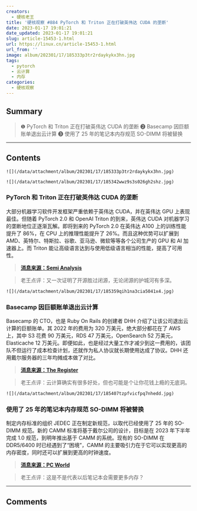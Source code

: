 ```yaml
---
creators:
  - 硬核老王
title: '硬核观察 #884 PyTorch 和 Triton 正在打破英伟达 CUDA 的垄断'
date: 2023-01-17 19:01:21
date_updated: 2023-01-17 19:01:21
slug: article-15453-1.html
url: https://linux.cn/article-15453-1.html
url_from: ''
image: album/202301/17/185333p3tr2rdaykykx3hn.jpg
tags:
  - pytorch
  - 云计算
  - 内存
categories:
  - 硬核观察
---
```


## Summary

> ❶ PyTorch 和 Triton 正在打破英伟达 CUDA 的垄断
> ❷ Basecamp 因巨额账单退出云计算
> ❸ 使用了 25 年的笔记本内存规范 SO-DIMM 将被替换

***

<!-- more -->

## Contents

`![](/data/attachment/album/202301/17/185333p3tr2rdaykykx3hn.jpg)`

`![](/data/attachment/album/202301/17/185342wwz9s3s026gh2shz.jpg)`

### PyTorch 和 Triton 正在打破英伟达 CUDA 的垄断

大部分机器学习软件开发框架严重依赖于英伟达 CUDA，并在英伟达 GPU 上表现最佳。但随着 PyTorch 2.0 和 OpenAI Triton 的到来，英伟达 CUDA 对机器学习的垄断地位正逐渐瓦解。即将到来的 PyTorch 2.0 在英伟达 A100 上的训练性能提升了 86%，在 CPU 上的推理性能提升了 26%。而且这种优势可以扩展到 AMD、英特尔、特斯拉、谷歌、亚马逊、微软等等各个公司生产的 GPU 和 AI 加速器上。而 Triton 能让高级语言达到与使用低级语言相当的性能，提高了可用性。

> 
> **[消息来源：Semi Analysis](https://www.semianalysis.com/p/nvidiaopenaitritonpytorch)**
> 
> 
> 

> 
> 老王点评：又一次证明了开源胜过闭源，无论闭源的护城河有多深。
> 
> 
> 

`![](/data/attachment/album/202301/17/185359qih1na3cia5041x4.jpg)`

### Basecamp 因巨额账单退出云计算

Basecamp 的 CTO，也是 Ruby On Rails 的创建者 DHH 介绍了让该公司退出云计算的巨额账单。其 2022 年的费用为 320 万美元，绝大部分都花在了 AWS 上，其中 S3 花费 90 万美元，RDS 47 万美元，OpenSearch 52 万美元，Elasticache 12 万美元。即便如此，也是经过大量工作才减少到这一费用的，该团队不但运行了成本检查计划，还就作为私人协议就长期使用达成了协议。DHH 还用戴尔服务器的三年均摊成本做了对比。

> 
> **[消息来源：The Register](https://www.theregister.com/2023/01/16/basecamp_37signals_cloud_bill/)**
> 
> 
> 

> 
> 老王点评：云计算确实有很多好处，但也可能是个让你花钱上瘾的无底洞。
> 
> 
> 

`![](/data/attachment/album/202301/17/185407tzpfvicfpq7nhedd.jpg)`

### 使用了 25 年的笔记本内存规范 SO-DIMM 将被替换

制定内存标准的组织 JEDEC 正在制定新规范，以取代已经使用了 25 年的 SO-DIMM 规范。新的 CAMM 标准将基于戴尔公司的设计，目标是在 2023 年下半年完成 1.0 规范，到明年推出基于 CAMM 的系统。现有的 SO-DIMM 在 DDR5/6400 时已经遇到了“困境”，CAMM 的主要吸引力在于它可以实现更高的内存密度，同时还可以扩展到更高的时钟速度。

> 
> **[消息来源：PC World](https://www.pcworld.com/article/1473126/camm-the-future-of-laptop-memory-has-arrived.html)**
> 
> 
> 

> 
> 老王点评：这是不是代表以后笔记本会需要更多内存？
> 
> 
>

***

## Comments
